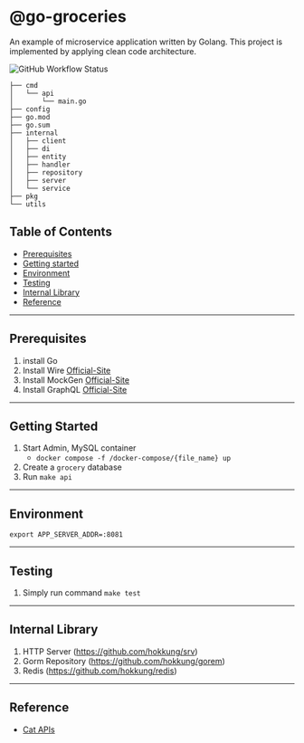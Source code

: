 # @go-groceries

An example of microservice application written by Golang.
This project is implemented by applying clean code architecture.

![GitHub Workflow Status](https://github.com/hokkung/go-groceries/actions/workflows/build.yml/badge.svg)

```
├── cmd
│   └── api
│       └── main.go
├── config
├── go.mod
├── go.sum
├── internal
│   ├── client
│   ├── di
│   ├── entity
│   ├── handler
│   ├── repository
│   ├── server
│   └── service
├── pkg
└── utils
```

## Table of Contents
- [Prerequisites](#prerequisites)
- [Getting started](#getting-started)
- [Environment](#environment)
- [Testing](#testing)
- [Internal Library](#internal-library)
- [Reference](#reference)

---
## Prerequisites
1. install Go 
2. Install Wire [Official-Site](https://github.com/google/wire)
3. Install MockGen [Official-Site](https://github.com/golang/mock)
4. Install GraphQL [Official-Site](https://gqlgen.com/getting-started)
---
## Getting Started
1. Start Admin, MySQL container
   - `docker compose -f /docker-compose/{file_name} up`
2. Create a `grocery` database 
3. Run `make api`

---
## Environment
```
export APP_SERVER_ADDR=:8081
```

---
## Testing
1. Simply run command `make test`

---
## Internal Library
1. HTTP Server (https://github.com/hokkung/srv)
2. Gorm Repository (https://github.com/hokkung/gorem)
3. Redis (https://github.com/hokkung/redis)

---
## Reference
- [Cat APIs](https://developers.thecatapi.com/view-account/ylX4blBYT9FaoVd6OhvR?report=bOoHBz-8t) 
